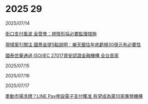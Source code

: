# 2025 29

2025/07/14

[街口支付風波 金管會：視情形採必要監理措施](https://www.ctee.com.tw/news/20250714700905-430301)

[現增案引關注 國票金提5點說明：樂天銀估年底虧損30億元有必要性](https://udn.com/news/story/7239/8871861)

[國泰世華通過 ISO/IEC 27017資安認證金融機構 全台首家](https://udn.com/news/story/7239/8871914)

2025/07/15

2025/07/16

2025/07/17

[牽動市場洗牌？LINE Pay申設電子支付獲准 有望成為第10家專營機構](https://udn.com/news/story/7239/8879539)